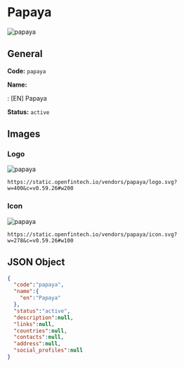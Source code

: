 
# Papaya 
![papaya](https://static.openfintech.io/vendors/papaya/logo.svg?w=400&c=v0.59.26#w200)  

## General 
 
**Code:** `papaya` 
 
**Name:** 
 
:	[EN] Papaya 
 
**Status:** `active` 
 

## Images 

### Logo 
 
![papaya](https://static.openfintech.io/vendors/papaya/logo.svg?w=400&c=v0.59.26#w200)  

```
https://static.openfintech.io/vendors/papaya/logo.svg?w=400&c=v0.59.26#w200
```  

### Icon 
 
![papaya](https://static.openfintech.io/vendors/papaya/icon.svg?w=278&c=v0.59.26#w100)  

```
https://static.openfintech.io/vendors/papaya/icon.svg?w=278&c=v0.59.26#w100
```  

## JSON Object 

```json
{
  "code":"papaya",
  "name":{
    "en":"Papaya"
  },
  "status":"active",
  "description":null,
  "links":null,
  "countries":null,
  "contacts":null,
  "address":null,
  "social_profiles":null
}
```  

